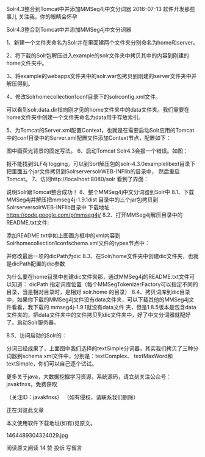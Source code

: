 Solr4.3整合到Tomcat中并添加MMSeg4j中文分词器
2016-07-13 软件开发那些事儿
关注我，你的眼睛会怀孕
        

Solr4.3整合到Tomcat中并添加MMSeg4j中文分词器

1、新建一个文件夹命名为Solr并在里面建两个文件夹分别命名为home和server。


2、将下载的Solr包解压进入example的solr文件夹中拷贝其中的内容到刚建的home文件夹中。


3、将example的webapps文件夹中的solr.war包拷贝到刚建的server文件夹中并解压得到。


4、修改Solrhomecollection1conf目录下的solrconfig.xml文件。


可以看到solr.data.dir指向刚才见的home文件夹中的data文件夹。我们需要在home文件夹中创建一个文件夹命名为data用于存放索引。


5、为Tomcat的Server.xml配置Context，也就是在需要启动Solr应用的Tomcat中的conf目录中的Server.xml配置文件添加Context节点，配置如下：


图中画荧光背景的固定写法。
6、启动Tomcat Solr4.3会报一个错误。如图：


报不能找到SLF4j logging，可以到Sorl解压包的solr-4.3.0examplelibext目录下把里面五个jar文件拷贝到SolrserversolrWEB-INFlib的目录中，          然后重启Tomcat。
7、访问http://localhost:8080/solr 看到了界面：


说明Solr跟Tomcat整合成功！
8、整个MMSeg4j中文分词器到Solr中
8.1、下载MMSeg4j并解压把mmseg4j-1.9.1dist 目录中的三个jar包拷贝到SolrserversolrWEB-INFlib目录中
下载地址：https://code.google.com/p/mmseg4j/
8.2、打开MMSeg4j解压目录中的README.txt文件:


添加README.txt中如上图画方框中的xml内容到Solrhomecollection1confschema.xml文件的types节点中：


并修改最后一项的dicPath为dic
8.3、在Solr/home文件夹中创建dic文件夹，也就是dicPath配置的dic参数


为什么要在home目录中创建dic文件夹那，通过MMSeg4j的README.txt文件可以知道：
dicPath 指定词库位置（每个MMSegTokenizerFactory可以指定不同的目录，当是相对目录时，是相对 solr.home 的目录）
8.4、拷贝词库到dic目录中，如果你下载的MMSeg4j文件没有data文件夹，可以下载其他的MMSeg4j文件看看，我下载的 mmseg4j-1.9.1就没有data文件                   夹，但是1.8.5版本是包含data文件夹的，把data文件夹中的文件拷贝到dic文件夹中，好了中文分词器就配好了。启动Solr服务器。


8.5、访问启动的Solr的：


分词已经成果了，上面图中我们选择的textSimple分词器，其实我们拷贝了三种分词器到schema.xml文件中，分别是：textComplex、
textMaxWord和textSimple，你们可以自己逐个试试。

更多关于java，大数据挖掘学习资源，系统源码，请立刻关注公众号：javakfnxs，免费获取


（关注ID：javakfnxs）
（如有侵权，请联系我们删除）



正在浏览此文章




本文使用软件下载地址(如有)见原文。


  1464489304324029.jpg  


阅读原文阅读 14 赞 投诉
写留言